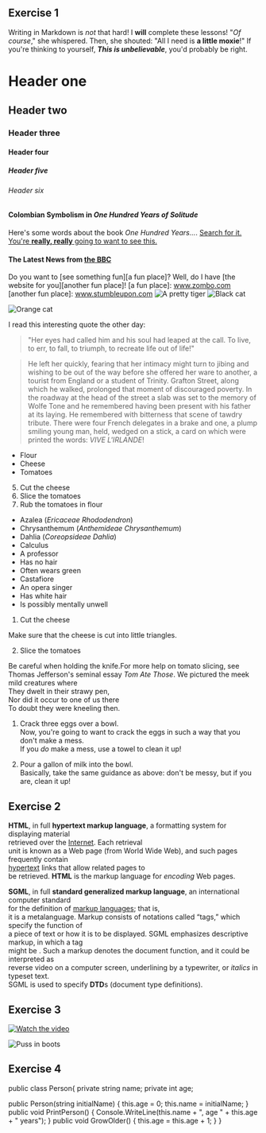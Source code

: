  ## Exercise 1
 Writing in Markdown is _not_ that hard!
 I **will** complete these lessons!
 "_Of course_," she whispered. Then, she shouted: "All I need is **a little moxie**!"
 If you're thinking to yourself, **_This is unbelievable_**, you'd probably be right.
 # Header one
 ## Header two
 ### Header three
 #### Header four
 ##### Header five
 ###### Header six
 #### Colombian Symbolism in _One Hundred Years of Solitude_
 Here's some words about the book _One Hundred Years..._.
 [Search for it.](www.google.com)
 [You're **really, really** going to want to see this.](www.dailykitten.com)
 #### The Latest News from [the BBC](www.bbc.com/news)
 Do you want to [see something fun][a fun place]?
 Well, do I have [the website for you][another fun place]!
 [a fun place]: www.zombo.com
 [another fun place]: www.stumbleupon.com
 ![A pretty tiger](https://upload.wikimedia.org/wikipedia/commons/5/56/Tiger.50.jpg)
 ![Black cat][Black]

 ![Orange cat][Orange]

 [Black]: https://upload.wikimedia.org/wikipedia/commons/a/a3/81_INF_DIV_SSI.jpg

 [Orange]: http://icons.iconarchive.com/icons/google/noto-emoji-animals-nature/256/22221-cat-icon.png

 I read this interesting quote the other day:

>"Her eyes had called him and his soul had leaped at the call. To live, to err, to fall, to triumph, to recreate life out of life!"

>He left her quickly, fearing that her intimacy might turn to jibing and wishing to be out of the way before she offered her ware to another, a tourist from England or a student of Trinity. Grafton Street, along which he walked, prolonged that moment of discouraged poverty. In the roadway at the head of the street a slab was set to the memory of Wolfe Tone and he remembered having been present with his father at its laying. He remembered with bitterness that scene of tawdry tribute. There were four French delegates in a brake and one, a plump smiling young man, held, wedged on a stick, a card on which were printed the words: _VIVE L'IRLANDE_!
* Flour
* Cheese
* Tomatoes
5. Cut the cheese
6. Slice the tomatoes
7. Rub the tomatoes in flour
* Azalea (_Ericaceae Rhododendron_)
* Chrysanthemum (_Anthemideae Chrysanthemum_)
* Dahlia (_Coreopsideae Dahlia_)
* Calculus
 * A professor 
 * Has no hair
 * Often wears green
* Castafiore
 * An opera singer 
 * Has white hair 
 * Is possibly mentally unwell

 1. Cut the cheese

 Make sure that the cheese is cut into little triangles.

2. Slice the tomatoes

 Be careful when holding the knife.For more help on tomato slicing, see Thomas Jefferson's seminal essay _Tom Ate Those_.
 We pictured the meek mild creatures where  
They dwelt in their strawy pen,  
Nor did it occur to one of us there  
To doubt they were kneeling then.
1. Crack three eggs over a bowl.  
 Now, you're going to want to crack the eggs in such a way that you don't make a mess.  
If you _do_ make a mess, use a towel to clean it up!

2. Pour a gallon of milk into the bowl.  
 Basically, take the same guidance as above: don't be messy, but if you are, clean it up!

 ## Exercise 2
 **HTML**, in full **hypertext markup language**, a formatting system for displaying material  
 retrieved over the [Internet](https://www.britannica.com/technology/Internet). Each retrieval  
 unit is known as a Web page (from World Wide Web), and such pages frequently contain  
 [hypertext](https://www.britannica.com/technology/hypertext) links that allow related pages to  
 be retrieved. **HTML** is the markup language for _encoding_ Web pages.

 **SGML**, in full **standard generalized markup language**, an international computer standard  
 for the definition of [markup languages](https://en.wikipedia.org/wiki/Markup_language); that is,  
 it is a metalanguage. Markup consists of notations called “tags,” which specify the function of  
 a piece of text or how it is to be displayed. SGML emphasizes descriptive markup, in which a tag  
 might be <emphasis>. Such a markup denotes the document function, and it could be interpreted as  
 reverse video on a computer screen, underlining by a typewriter, or _italics_ in typeset text.  
 SGML is used to specify **DTD**s (document type definitions). 

## Exercise 3
[![Watch the video](https://img.youtube.com/vi/cvh0nX08nRw/default.jpg)](https://www.youtube.com/watch?v=cvh0nX08nRw)

![Puss in boots](https://i2-prod.mirror.co.uk/incoming/article25609246.ece/ALTERNATES/s1200d/0_PUSS-IN-BOOTS.jpg)

## Exercise 4
  public class Person{
  private string name;
  private int age;

  public Person(string initialName)
  {
    this.age = 0;
    this.name = initialName;
  }
  public void PrintPerson()
  {
    Console.WriteLine(this.name + ", age " + this.age + " years");
  }
  public void GrowOlder()
  {
    this.age = this.age + 1;
  }
  }
